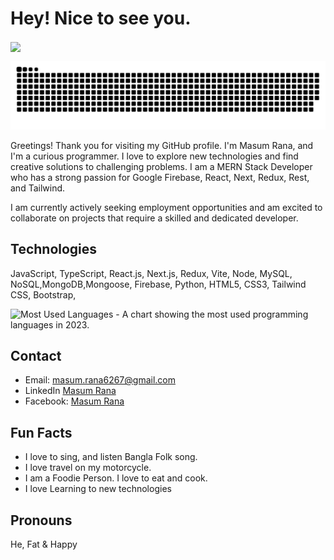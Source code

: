 ﻿# Hey! Nice to see you.

  <img align="center" src="https://media.giphy.com/media/M9gbBd9nbDrOTu1Mqx/giphy.gif" width="100"/>
  <p align="center">
    
<!--- snake -->
<div align="center">
  <img  src="https://github.com/1999AZZAR/1999AZZAR/blob/main/resources/img/grid-snake.svg"
       alt="snake" /></a>
</div>
<!-- writing text  -->
<!--   <a href="https://github.com/DenverCoder1/readme-typing-svg"><img src="https://readme-typing-svg.herokuapp.com?font=Time+New+Roman&color=cyan&size=25&center=true&vCenter=true&width=600&height=100&lines=Assalamu+O+Alaikum+Warahmatullah..&hearts;++;Self-taught+Front-End+Developer,;Computer+Science+Student,;CTF+Newbie,;Active+Learner/Researcher,;Love+to+learn+new+stuffs..<3"></a>
</p> -->
 
Greetings! Thank you for visiting my GitHub profile. I'm Masum Rana, and I'm a curious programmer. I love to explore new technologies and find creative solutions to challenging problems. I am a MERN Stack Developer who has a strong passion for Google Firebase, React, Next, Redux, Rest, and Tailwind.

I am currently actively seeking employment opportunities and am excited to collaborate on projects that require a skilled and dedicated developer.

## Technologies

JavaScript, TypeScript, React.js, Next.js, Redux, Vite, Node, MySQL, NoSQL,MongoDB,Mongoose, Firebase, Python, HTML5, CSS3, Tailwind CSS, Bootstrap,

![Most Used Languages](https://i.imgur.com/example.png) - A chart showing the most used programming languages in 2023.

## Contact

- Email: <masum.rana6267@gmail.com>
- LinkedIn [Masum Rana](https://www.linkedin.com/in/masum-rana-06a590263/)
- Facebook: [Masum Rana](https://www.facebook.com/mdmasumrana.studnt/)

## Fun Facts

- I love to sing, and listen Bangla Folk song.
- I love travel on my motorcycle.
- I am a Foodie Person. I love to eat and cook.
- I love Learning to new technologies

## Pronouns

He, Fat & Happy
